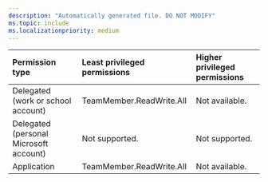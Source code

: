 ```yaml
---
description: "Automatically generated file. DO NOT MODIFY"
ms.topic: include
ms.localizationpriority: medium
---
```


|Permission type|Least privileged permissions|Higher privileged permissions|
|:---|:---|:---|
|Delegated (work or school account)|TeamMember.ReadWrite.All|Not available.|
|Delegated (personal Microsoft account)|Not supported.|Not supported.|
|Application|TeamMember.ReadWrite.All|Not available.|

